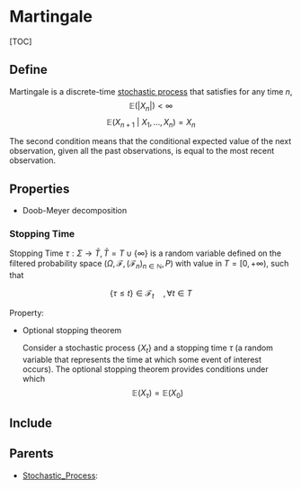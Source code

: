 # Martingale

[TOC]

## Define

Martingale is a discrete-time [stochastic process](./Stochastic_Process.md) that satisfies for any time $n$,
$$
\mathbb E(|X_n|) < \infty
$$
$$
\mathbb E(X_{n+1} \ |\ X_1, ..., X_n) = X_n
$$

The second condition means that the conditional expected value of the next observation, given all the past observations, is equal to the most recent observation.

## Properties

- Doob-Meyer decomposition


### Stopping Time

Stopping Time $\tau: \Sigma \to \bar T, \bar T = T \cup \{\infty\}$ is a random variable defined on the filtered probability space $(\Omega, \mathcal F, (\mathcal F_n)_{n \in \mathbb N}, P)$ with value in $T = [0, +\infty)$, such that 

$$
\{\tau \le t\} \in \mathcal F_t \quad, \forall t \in T
$$

Property: 

- Optional stopping theorem

  Consider a stochastic process $\{X_t\}$ and a stopping time $\tau$ (a random variable that represents the time at which some event of interest occurs). The optional stopping theorem provides conditions under which
  $$
  \mathbb E(X_\tau) = \mathbb E(X_0)
  $$

## Include

## Parents

- [Stochastic_Process](./Stochastic_Process.md): 

